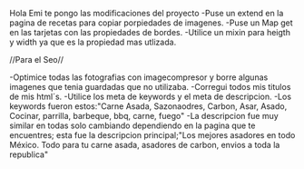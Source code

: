 Hola Emi te pongo las modificaciones del proyecto
-Puse un extend en la pagina de recetas para copiar porpiedades de imagenes.
-Puse un Map get en las tarjetas con las propiedades de bordes.
-Utilice un mixin para heigth y width ya que es la propiedad mas utlizada.


//Para el Seo//

-Optimice todas las fotografias con imagecompresor y borre algunas imagenes que tenia guardadas que no utilizaba.
-Corregui todos mis titulos de mis html´s.
-Utilice los meta de keywords y el meta de descripcion. 
-Los keywords fueron estos:"Carne Asada, Sazonaodres, Carbon, Asar, Asado, Cocinar, parrilla, barbeque, bbq, carne, fuego"
-La descripcion fue muy similar en todas solo cambiando dependiendo en la pagina que te encuentres; esta fue la descripcion principal;"Los mejores asadores en todo México. Todo para tu carne asada, asadores de carbon, envios a toda la republica"
    